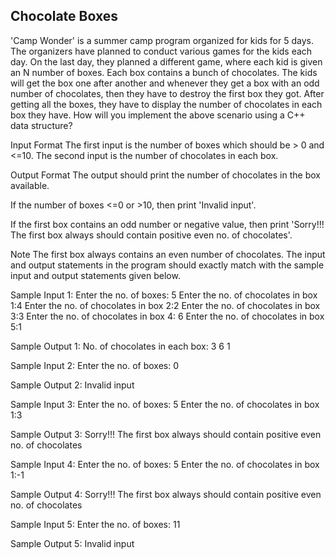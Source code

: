 ## Chocolate Boxes

'Camp Wonder' is a summer camp program organized for kids for 5 days. The organizers have planned to conduct various games for the kids each day. On the last day, they planned a different game, where each kid is given an N number of boxes. Each box contains a bunch of chocolates. The kids will get the box one after another and whenever they get a box with an odd number of chocolates, then they have to destroy the first box they got. After getting all the boxes, they have to display the number of chocolates in each box they have. How will you implement the above scenario using a C++ data structure?

Input Format
The first input is the number of boxes which should be > 0 and <=10. The second input is the number of chocolates in each box.

Output Format
The output should print the number of chocolates in the box available.

If the number of boxes <=0 or >10, then print 'Invalid input'.

If the first box contains an odd number or negative value, then print 'Sorry!!! The first box always should contain positive even no. of chocolates'.

Note
The first box always contains an even number of chocolates.
The input and output statements in the program should exactly match with the sample input and output statements given below.

Sample Input 1:
Enter the no. of boxes: 5
Enter the no. of chocolates in box 1:4
Enter the no. of chocolates in box 2:2
Enter the no. of chocolates in box 3:3
Enter the no. of chocolates in box 4: 6
Enter the no. of chocolates in box 5:1

Sample Output 1:
No. of chocolates in each box: 3 6 1

Sample Input 2:
Enter the no. of boxes: 0

Sample Output 2:
Invalid input

Sample Input 3:
Enter the no. of boxes: 5 
Enter the no. of chocolates in box 1:3

Sample Output 3:
Sorry!!! The first box always should contain positive even no. of chocolates

Sample Input 4:
Enter the no. of boxes: 5
Enter the no. of chocolates in box 1:-1

Sample Output 4:
Sorry!!! The first box always should contain positive even no. of chocolates

Sample Input 5:
Enter the no. of boxes: 11

Sample Output 5:
Invalid input

